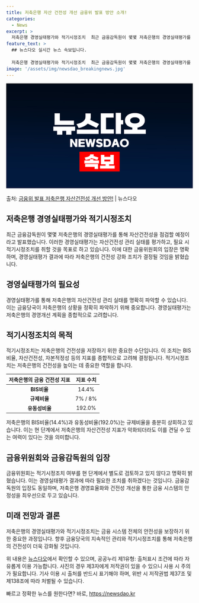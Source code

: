 ```yaml
---
title: 저축은행 자산 건전성 개선 금융위 발표 방안 소개!
categories:
  - News
excerpt: >
  저축은행 경영실태평가와 적기시정조치  최근 금융감독원이 몇몇 저축은행의 경영실태평가를 통해 자산건전성을 점검…
feature_text: >
  ## 뉴스다오 실시간 뉴스 속보입니다.

  저축은행 경영실태평가와 적기시정조치  최근 금융감독원이 몇몇 저축은행의 경영실태평가를 통해 자산건전성을 점검…
image: '/assets/img/newsdao_breakingnews.jpg'
---
```


![뉴스다오 속보](/assets/img/newsdao_breakingnews.jpg)

<p>출처: <a href="https://newsdao.kr/4285" rel="dofollow">금융위 발표 저축은행 자산건전성 개선 방안!</a> | 뉴스다오</p>

<h2 data-ke-size="size26">저축은행 경영실태평가와 적기시정조치</h2>
<p data-ke-size="size16">최근 금융감독원이 몇몇 저축은행의 경영실태평가를 통해 자산건전성을 점검할 예정이라고 발표했습니다. 이러한 경영실태평가는 자산건전성 관리 실태를 평가하고, 필요 시 적기시정조치를 취할 것을 목표로 하고 있습니다. 이에 대한 금융위원회의 입장은 명확하며, 경영실태평가 결과에 따라 저축은행의 건전성 강화 조치가 결정될 것임을 밝혔습니다.</p>

<h2 data-ke-size="size26">경영실태평가의 필요성</h2>
<p data-ke-size="size16">경영실태평가를 통해 저축은행의 자산건전성 관리 실태를 명확히 파악할 수 있습니다. 이는 금융당국이 저축은행의 상황을 정확히 파악하기 위해 중요합니다. 경영실태평가는 저축은행의 경영개선 계획을 종합적으로 고려합니다.</p>
  
<h2 data-ke-size="size26">적기시정조치의 목적</h2>
<p data-ke-size="size16">적기시정조치는 저축은행의 건전성을 저장하기 위한 중요한 수단입니다. 이 조치는 BIS비율, 자산건전성, 자본적정성 등의 지표를 종합적으로 고려해 결정됩니다. 적기시정조치는 저축은행의 건전성을 높이는 데 중요한 역할을 합니다.</p>

<table>
<thead>
<tr>
<th style="text-align: center; height: 17px;"><b>저축은행의 금융 건전성 지표</b></th>
<th style="text-align: center; height: 17px;"><b>지표 수치</b></th>
</tr>
</thead>
<tbody>
<tr>
<td style="text-align: center; height: 17px;"><b>BIS비율</b></td>
<td style="text-align: center; height: 17px;">14.4%</td>
</tr>
<tr>
<td style="text-align: center; height: 17px;"><b>규제비율</b></td>
<td style="text-align: center; height: 17px;">7% / 8%</td>
</tr>
<tr>
<td style="text-align: center; height: 17px;"><b>유동성비율</b></td>
<td style="text-align: center; height: 17px;">192.0%</td>
</tr>
</tbody>
</table>
<p data-ke-size="size16">저축은행의 BIS비율(14.4%)과 유동성비율(192.0%)는 규제비율을 충분히 상회하고 있습니다. 이는 현 단계에서 저축은행의 자산건전성 지표가 악화되더라도 이를 견딜 수 있는 여력이 있다는 것을 의미합니다.</p>

<h2 data-ke-size="size26">금융위원회와 금융감독원의 입장</h2>
<p data-ke-size="size16">금융위원회는 적기시정조치 여부를 현 단계에서 별도로 검토하고 있지 않다고 명확히 밝혔습니다. 이는 경영실태평가 결과에 따라 필요한 조치를 취하겠다는 것입니다. 금융감독원의 입장도 동일하며, 저축은행 경영효율화와 건전성 개선을 통한 금융 시스템의 안정성을 최우선으로 두고 있습니다.</p>

<h2 data-ke-size="size26">미래 전망과 결론</h2>
<p data-ke-size="size16">저축은행의 경영실태평가와 적기시정조치는 금융 시스템 전체의 안전성을 보장하기 위한 중요한 과정입니다. 향후 금융당국의 지속적인 관리와 적기시정조치를 통해 저축은행의 건전성이 더욱 강화될 것입니다.</p>

<p data-ke-size="size16">위 내용은 <a href="https://newsdao.kr/4285">뉴스다오</a>에서 확인할 수 있으며, 공공누리 제1유형: 출처표시 조건에 따라 자유롭게 이용 가능합니다. 사진의 경우 제3자에게 저작권이 있을 수 있으니 사용 시 주의가 필요합니다. 기사 이용 시 출처를 반드시 표기해야 하며, 위반 시 저작권법 제37조 및 제138조에 따라 처벌될 수 있습니다.</p> 

빠르고 정확한 뉴스를 원한다면? 바로, <a href="https://newsdao.kr" rel="dofollow">https://newsdao.kr</a>


